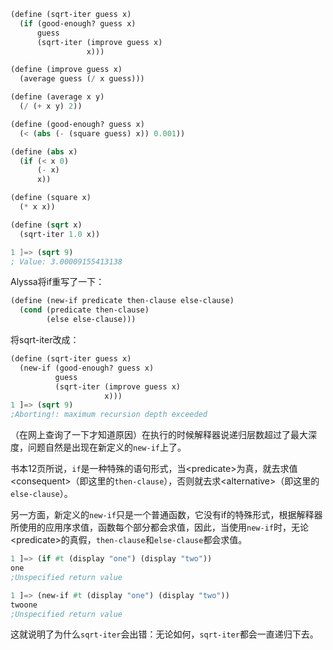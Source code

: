 ```scheme
(define (sqrt-iter guess x)
  (if (good-enough? guess x)
      guess
      (sqrt-iter (improve guess x)
                 x)))

(define (improve guess x)
  (average guess (/ x guess)))

(define (average x y)
  (/ (+ x y) 2))

(define (good-enough? guess x)
  (< (abs (- (square guess) x)) 0.001))

(define (abs x)
  (if (< x 0)
      (- x)
      x))

(define (square x)
  (* x x))

(define (sqrt x)
  (sqrt-iter 1.0 x))

1 ]=> (sqrt 9)
; Value: 3.00009155413138
```

Alyssa将if重写了一下：

```lisp
(define (new-if predicate then-clause else-clause)
  (cond (predicate then-clause)
    	(else else-clause)))
```

将sqrt-iter改成：

```lisp
(define (sqrt-iter guess x)
  (new-if (good-enough? guess x)
          guess
          (sqrt-iter (improve guess x)
                     x)))
1 ]=> (sqrt 9)
;Aborting!: maximum recursion depth exceeded
```

（在网上查询了一下才知道原因）在执行的时候解释器说递归层数超过了最大深度，问题自然是出现在新定义的`new-if`上了。

书本12页所说，`if`是一种特殊的语句形式，当\<predicate\>为真，就去求值\<consequent\>（即这里的`then-clause`），否则就去求\<alternative\>（即这里的`else-clause`）。

另一方面，新定义的`new-if`只是一个普通函数，它没有if的特殊形式，根据解释器所使用的应用序求值，函数每个部分都会求值，因此，当使用`new-if`时，无论\<predicate\>的真假，`then-clause`和`else-clause`都会求值。

```lisp
1 ]=> (if #t (display "one") (display "two"))
one
;Unspecified return value

1 ]=> (new-if #t (display "one") (display "two"))
twoone
;Unspecified return value

```

这就说明了为什么`sqrt-iter`会出错：无论如何，`sqrt-iter`都会一直递归下去。
